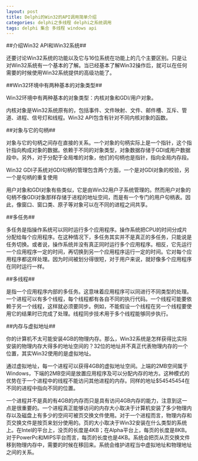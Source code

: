 ```yaml
---
layout: post
title: Delphi的Win32的API调用简单介绍
categories: delphi之多线程 delphi之系统调用
tags: delphi 集合 多线程 windows api
---
```


##介绍Win32 API和Win32系统##

还要讨论Win32系统的功能以及它与16位系统在功能上的几个主要区别。只是让对Win32系统有一个基本的了解。当已经基本了解Win32操作后，就可以在任何需要的时候使用Win32系统提供的高级功能了。

##Win32环境中有两种基本的对象类型##

Win32环境中有两种基本的对象类型：内核对象和GDI/用户对象。

内核对象是Win32系统原有的，包括事件、文件映射、文件、邮件槽、互斥、管道、进程、信号灯和线程。Win32 API包含有针对不同内核对象的函数。

##对象与它的句柄##

对象与它的句柄之间存在直接的关系。一个对象的句柄实际上是一个指针，这个指针指向构成对象的数据。依赖于不同的对象类型，对象数据存储于GDI或用户数据段中。另外，对于分配于全局堆的对象，他们的句柄也是指针，指向全局内存段。

Win32 GDI子系统对GDI句柄的管理包含两个方面，一个是对GDI对象的校验，另一个是句柄的重复使用

用户对象和GDI对象有些类似，它是由Win32用户子系统管理的。然而用户对象的句柄不像GDI对象那样存储于进程的地址空间，而是有一个专门的用户句柄表。因此，像窗口、窗口类、原子等对象可以在不同的进程之间共享。

##多任务##

多任务是指操作系统可以同时运行多个应用程序。操作系统把CPU的时间分成片分配给每个应用程序。在这种情况下，多任务其实并不是真正的多任务，只能说是任务切换。或者说，操作系统并没有真正同时运行多个应用程序。相反，它先运行一个应用程序一定的时间，再切换到另一个应用程序运行一定的时间。它对每个应用程序都这样处理。因为时间被划分得很短，对于用户来说，就好像多个应用程序在同时运行一样。

##多线程##

是指一个应用程序内部的多任务。这意味着应用程序可以同进行不同类型的处理。一个进程可以有多个线程，每个线程都有各自不同的执行代码。一个线程可能要依赖于另一个线程，这样就必须要同步。例如，不能假设一个线程在另一个线程要使用它的结果时已完成了处理。线程同步技术用于多个线程能够同步执行。

##内存与虚拟地址##

你的计算机不太可能安装4GB的物理内存。那么，Win32系统是怎样获得比实际安装的物理内存大得多的地址空间的？32位的地址并不真正代表物理内存的一个位置，其实Win32使用的是虚拟地址。

通过虚拟地址，每一个进程可以获得4GB的虚拟地址空间。上端的2MB空间属于Windows，下端的2MB空间是放置应用程序及可以分配内存的地方。这种模式的优势在于一个进程中的线程不能访问其他进程的内存。同样的地址$54545454在不同的进程中指向不同的位置。

一个进程并不是真的有4GB的内存而只是具有访问4GB内存的能力，注意到这一点是很重要的。一个进程真正能够访问的内存大小取决于计算机安装了多少物理内存以及磁盘上有多少的空间可被页交换文件使用。对于一个进程而言，物理内存和页交换文件是按页来划分使用的。页的大小取决于Win32安装在什么类型的系统上。在Intel的平台上，没页的长度是4KB；在Alpha平台上，每页的长度是8KB。对于PowerPc和MIPS平台而言，每页的长度也是4KB。系统会把页从页交换文件移到物理内存中，需要的时候在移回来。系统会维护进程当中虚拟地址和物理地址之间的关系。